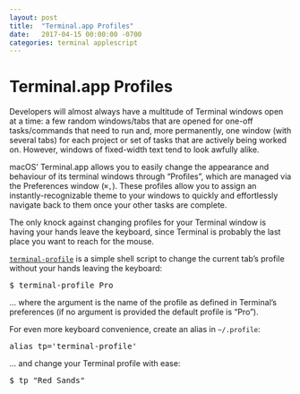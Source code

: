 ```yaml
---
layout: post
title:  "Terminal.app Profiles"
date:   2017-04-15 00:00:00 -0700
categories: terminal applescript
---
```


# Terminal.app Profiles

Developers will almost always have a multitude of Terminal windows open at a time: a few random windows/tabs that are opened for one-off tasks/commands that need to run and, more permanently, one window (with several tabs) for each project or set of tasks that are actively being worked on. However, windows of fixed-width text tend to look awfully alike.

macOS’ Terminal.app allows you to easily change the appearance and behaviour of its terminal windows through “Profiles”, which are managed via the Preferences window (`⌘,`). These profiles allow you to assign an instantly-recognizable theme to your windows to quickly and effortlessly navigate back to them once your other tasks are complete.

The only knock against changing profiles for your Terminal window is having your hands leave the keyboard, since Terminal is probably the last place you want to reach for the mouse.

[`terminal-profile`](https://github.com/davidfmiller/apples/blob/master/terminal-profile) is a simple shell script to change the current tab’s profile without your hands leaving the keyboard:

<pre>$ terminal-profile Pro</pre>

… where the argument is the name of the profile as defined in Terminal’s preferences (if no argument is provided the default profile is “Pro”).

For even more keyboard convenience, create an alias in `~/.profile`:

<pre>alias tp='terminal-profile'</pre>

… and change your Terminal profile with ease:

<pre>$ tp "Red Sands"</pre>
